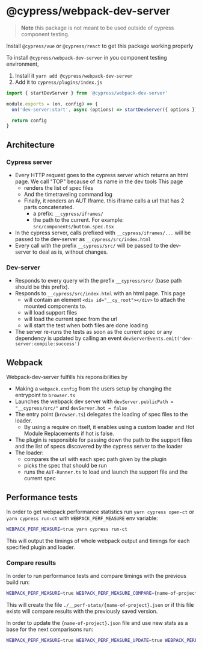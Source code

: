 # @cypress/webpack-dev-server

> **Note** this package is not meant to be used outside of cypress component testing.

Install `@cypress/vue` or `@cypress/react` to get this package working properly

To install `@cypress/webpack-dev-server` in you component testing environment,

1. Install it `yarn add @cypress/webpack-dev-server`
2. Add it to `cypress/plugins/index.js`

```js
import { startDevServer } from '@cypress/webpack-dev-server'

module.exports = (on, config) => {
  on('dev-server:start', async (options) => startDevServer({ options }))

  return config
}
```

## Architecture

### Cypress server

- Every HTTP request goes to the cypress server which returns an html page. We call "TOP" because of its name in the dev tools
  This page
  - renders the list of spec files
  - And the timetraveling command log
  - Finally, it renders an AUT Iframe. this iframe calls a url that has 2 parts concatenated.
    - a prefix: `__cypress/iframes/`
    - the path to the current. For example: `src/components/button.spec.tsx`
- In the cypress server, calls prefixed with `__cypress/iframes/...` will be passed to the dev-server as `__cypress/src/index.html`
- Every call with the prefix `__cypress/src/` will be passed to the dev-server to deal as is, without changes.

### Dev-server

- Responds to every query with the prefix `__cypress/src/` (base path should be this prefix).
- Responds to `__cypress/src/index.html` with an html page.
  This page
  - will contain an element `<div id="__cy_root"></div>` to attach the mounted components to.
  - will load support files
  - will load the current spec from the url
  - will start the test when both files are done loading
- The server re-runs the tests as soon as the current spec or any dependency is updated
  by calling an event `devServerEvents.emit('dev-server:compile:success')`

## Webpack

Webpack-dev-server fulfills his reponsibilities by

- Making a `webpack.config` from the users setup by changing the entrypoint to `browser.ts`
- Launches the webpack dev server with `devServer.publicPath = "__cypress/src/"` and `devServer.hot = false`
- The entry point (`browser.ts`) delegates the loading of spec files to the loader.
  - By using a require on itself, it enables using a custom loader and Hot Module Replacements if hot is false.
- The plugin is responsible for passing down the path to the support files and the list of specs discovered by the cypress server to the loader
- The loader:
  - compares the url with each spec path given by the plugin
  - picks the spec that should be run
  - runs the `AUT-Runner.ts` to load and launch the support file and the current spec

## Performance tests

In order to get webpack performance statistics run `yarn cypress open-ct` or `yarn cypress run-ct` with `WEBPACK_PERF_MEASURE` env variable:

```sh
WEBPACK_PERF_MEASURE=true yarn cypress run-ct
```

This will output the timings of whole webpack output and timings for each specified plugin and loader.

### Compare results

In order to run performance tests and compare timings with the previous build run:

```sh
WEBPACK_PERF_MEASURE=true WEBPACK_PERF_MEASURE_COMPARE={name-of-project} yarn cypress run-ct
```

This will create the file `./__perf-stats/{name-of-project}.json` or if this file exists will compare results with the previously saved version.

In order to update the `{name-of-project}.json` file and use new stats as a base for the next comparisons run:

```sh
WEBPACK_PERF_MEASURE=true WEBPACK_PERF_MEASURE_UPDATE=true WEBPACK_PERF_MEASURE_COMPARE={name-of-project} yarn cypress run-ct
```
